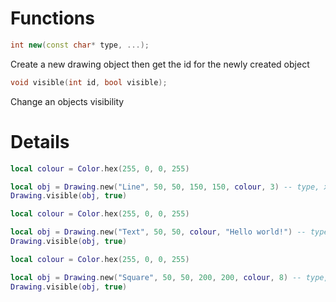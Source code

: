 # Functions

```cpp
int new(const char* type, ...);
```
Create a new drawing object then get the id for the newly created object

```cpp
void visible(int id, bool visible);
```
Change an objects visibility

# Details

```lua
local colour = Color.hex(255, 0, 0, 255)

local obj = Drawing.new("Line", 50, 50, 150, 150, colour, 3) -- type, x, y, x2, y2, colour, thickness
Drawing.visible(obj, true)
```

```lua
local colour = Color.hex(255, 0, 0, 255)

local obj = Drawing.new("Text", 50, 50, colour, "Hello world!") -- type, x, y, colour, text
Drawing.visible(obj, true)
```

```lua
local colour = Color.hex(255, 0, 0, 255)

local obj = Drawing.new("Square", 50, 50, 200, 200, colour, 8) -- type, x, y, sizex, sizey, colour, scale
Drawing.visible(obj, true)
```
